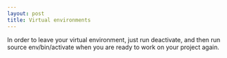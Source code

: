 ```yaml
---
layout: post
title: Virtual environments
---
```


In order to leave your virtual environment, just run deactivate, and then run source env/bin/activate when you are ready to work on your project again.